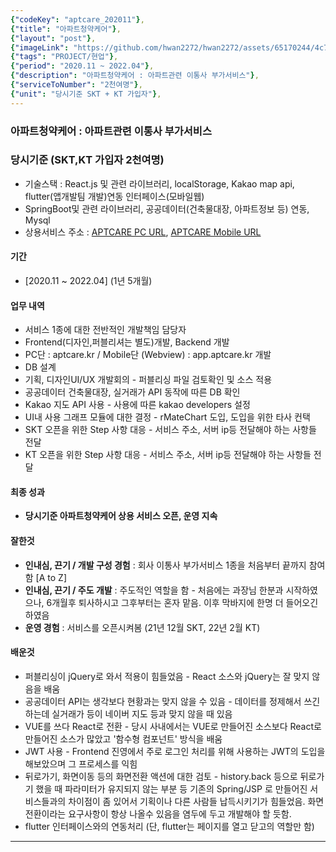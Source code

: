 ```yaml
---
{"codeKey": "aptcare_202011"},
{"title": "아파트청약케어"},
{"layout": "post"},
{"imageLink": "https://github.com/hwan2272/hwan2272/assets/65170244/4c7ce9e4-9fc8-49e3-885e-c21a18a8aacd"},
{"tags": "PROJECT/현업"},
{"period": "2020.11 ~ 2022.04"},
{"description": "아파트청약케어 : 아파트관련 이통사 부가서비스"},
{"serviceToNumber": "2천여명"},
{"unit": "당시기준 SKT + KT 가입자"},
---
```


### 아파트청약케어 : 아파트관련 이통사 부가서비스

### 당시기준 (SKT,KT 가입자 **2천여명**)

- 기술스택 : React.js 및 관련 라이브러리, localStorage, Kakao map api, flutter(앱개발팀 개발)연동 인터페이스(모바일웹)
- SpringBoot및 관련 라이브러리, 공공데이터(건축물대장, 아파트정보 등) 연동, Mysql
- 상용서비스 주소 : [APTCARE PC URL](https://aptcare.kr), [APTCARE Mobile URL](https://app.aptcare.kr)

#### 기간

- [2020.11 ~ 2022.04] (1년 5개월)

#### 업무 내역

- 서비스 1종에 대한 전반적인 개발책임 담당자
- Frontend(디자인,퍼블리셔는 별도)개발, Backend 개발
- PC단 : aptcare.kr / Mobile단 (Webview) : app.aptcare.kr 개발
- DB 설계
- 기획, 디자인UI/UX 개발회의 - 퍼블리싱 파일 검토확인 및 소스 적용
- 공공데이터 건축물대장, 실거래가 API 동작에 따른 DB 확인
- Kakao 지도 API 사용 - 사용에 따른 kakao developers 설정
- UI내 사용 그래프 모듈에 대한 결정 - rMateChart 도입, 도입을 위한 타사 컨택
- SKT 오픈을 위한 Step 사항 대응 - 서비스 주소, 서버 ip등 전달해야 하는 사항들 전달
- KT 오픈을 위한 Step 사항 대응 - 서비스 주소, 서버 ip등 전달해야 하는 사항들 전달

#### 최종 성과

- **당시기준 아파트청약케어 상용 서비스 오픈, 운영 지속**

#### 잘한것

- **인내심, 끈기 / 개발 구성 경험** : 회사 이통사 부가서비스 1종을 처음부터 끝까지 참여함 [A to Z]
- **인내심, 끈기 / 주도 개발** : 주도적인 역할을 함 - 처음에는 과장님 한분과 시작하였으나, 6개월후 퇴사하시고 그후부터는 혼자 맡음. 이후 막바지에 한명 더 들어오긴 하였음
- **운영 경험** : 서비스를 오픈시켜봄 (21년 12월 SKT, 22년 2월 KT)

#### 배운것

- 퍼블리싱이 jQuery로 와서 적용이 힘들었음 - React 소스와 jQuery는 잘 맞지 않음을 배움
- 공공데이터 API는 생각보다 현황과는 맞지 않을 수 있음 - 데이터를 정제해서 쓰긴 하는데 실거래가 등이 네이버 지도 등과 맞지 않을 때 있음
- VUE를 쓰다 React로 전환 - 당시 사내에서는 VUE로 만들어진 소스보다 React로 만들어진 소스가 많았고 '함수형 컴포넌트' 방식을 배움
- JWT 사용 - Frontend 진영에서 주로 로그인 처리를 위해 사용하는 JWT의 도입을 해보았으며 그 프로세스를 익힘
- 뒤로가기, 화면이동 등의 화면전환 액션에 대한 검토 - history.back 등으로 뒤로가기 했을 때 파라미터가 유지되지 않는 부분 등 기존의 Spring/JSP 로 만들어진 서비스들과의 차이점이 좀 있어서 기획이나 다른 사람들 납득시키기가 힘들었음. 화면 전환이라는 요구사항이 항상 나올수 있음을 염두에 두고 개발해야 할 듯함.
- flutter 인터페이스와의 연동처리 (단, flutter는 페이지를 열고 닫고의 역할만 함)

---
